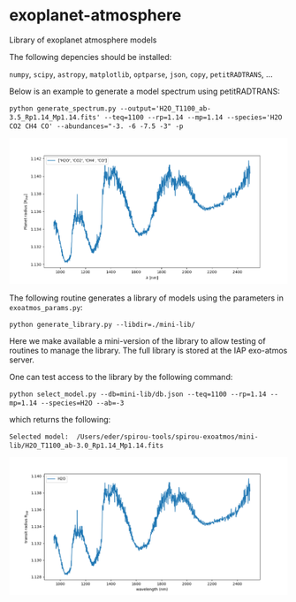 # exoplanet-atmosphere
Library of exoplanet atmosphere models

The following depencies should be installed:

`numpy`, `scipy`, `astropy`, `matplotlib`, `optparse`, `json`, `copy`, `petitRADTRANS`, ...

Below is an example to generate a model spectrum using petitRADTRANS:

```
python generate_spectrum.py --output='H2O_T1100_ab-3.5_Rp1.14_Mp1.14.fits' --teq=1100 --rp=1.14 --mp=1.14 --species='H2O CO2 CH4 CO' --abundances="-3. -6 -7.5 -3" -p
```
![Alt text](Figures/generate_spectrum_example.png?raw=true "Title")

The following routine generates a library of models using the parameters in `exoatmos_params.py`:

```
python generate_library.py --libdir=./mini-lib/
```

Here we make available a mini-version of the library to allow testing of routines to manage the library. The full library is stored at the IAP exo-atmos server.

One can test access to the library by the following command:

```
python select_model.py --db=mini-lib/db.json --teq=1100 --rp=1.14 --mp=1.14 --species=H2O --ab=-3
```

which returns the following:

```
Selected model:  /Users/eder/spirou-tools/spirou-exoatmos/mini-lib/H2O_T1100_ab-3.0_Rp1.14_Mp1.14.fits
```

![Alt text](Figures/select_model_H2O.png?raw=true "Title")
